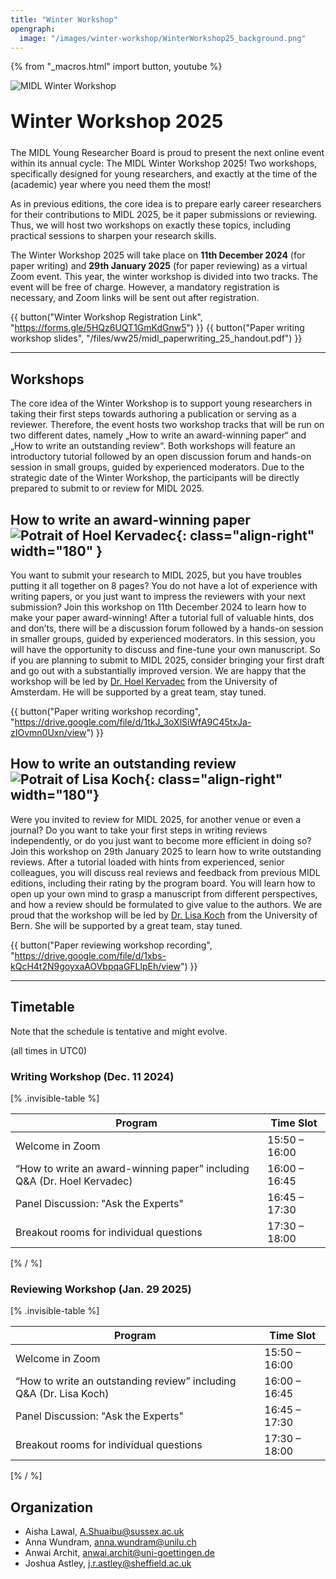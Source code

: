 ```yaml
---
title: "Winter Workshop"
opengraph:
  image: "/images/winter-workshop/WinterWorkshop25_background.png"
---
```


{% from "_macros.html" import button, youtube %}

![MIDL Winter Workshop](/images/winter-workshop/WinterWorkshop25_background.jpg)

<h1 style="font-size: 30px; margin-top: 30px; margin-bottom: 24px">Winter Workshop 2025</h1>

The MIDL Young Researcher Board is proud to present the next online event within its annual cycle: The MIDL Winter Workshop 2025! Two workshops, specifically designed for young researchers, and exactly at the time of the (academic) year where you need them the most!

As in previous editions, the core idea is to prepare early career researchers for their contributions to MIDL 2025, be it paper submissions or reviewing. Thus, we will host two workshops on exactly these topics, including practical sessions to sharpen your research skills.

The Winter Workshop 2025 will take place on **11th December 2024** (for paper writing) and **29th January 2025** (for paper reviewing) as a virtual Zoom event. This year, the winter workshop is divided into two tracks. The event will be free of charge. However, a mandatory registration is necessary, and Zoom links will be sent out after registration.

{{ button("Winter Workshop Registration Link", "https://forms.gle/5HQz6UQT1GmKdGnw5") }}
{{ button("Paper writing workshop slides", "/files/ww25/midl_paperwriting_25_handout.pdf") }}

---

## Workshops

The core idea of the Winter Workshop is to support young researchers in taking their first steps towards authoring a publication or serving as a reviewer. Therefore, the event hosts two workshop tracks that will be run on two different dates, namely „How to write an award-winning paper“ and „How to write an outstanding review“. Both workshops will feature an introductory tutorial followed by an open discussion forum and hands-on session in small groups, guided by experienced moderators. Due to the strategic date of the Winter Workshop, the participants will be directly prepared to submit to or review for MIDL 2025.

## How to write an award-winning paper ![Potrait of Hoel Kervadec](/images/winter-workshop/pic_hoel.jpg){: class="align-right" width="180" }

You want to submit your research to MIDL 2025, but you have troubles putting it all together on 8 pages? You do not have a lot of experience with writing papers, or you just want to impress the reviewers with your next submission? Join this workshop on 11th December 2024 to learn how to make your paper award-winning! After a tutorial full of valuable hints, dos and don’ts, there will be a discussion forum followed by a hands-on session in smaller groups, guided by experienced moderators. In this session, you will have the opportunity to discuss and fine-tune your own manuscript. So if you are planning to submit to MIDL 2025, consider bringing your first draft and go out with a substantially improved version. We are happy that the workshop will be led by [Dr. Hoel Kervadec](https://hoel.kervadec.science/) from the University of Amsterdam. He will be supported by a great team, stay tuned.

{{ button("Paper writing workshop recording", "https://drive.google.com/file/d/1tkJ_3oXlSiWfA9C45txJa-zIOvmn0Uxn/view") }}

## How to write an outstanding review ![Potrait of Lisa Koch](/images/winter-workshop/pic_lisa.jpeg){: class="align-right" width="180"}

Were you invited to review for MIDL 2025, for another venue or even a journal? Do you want to take your first steps in writing reviews independently, or do you just want to become more efficient in doing so? Join this workshop on 29th January 2025 to learn how to write outstanding reviews. After a tutorial loaded with hints from experienced, senior colleagues, you will discuss real reviews and feedback from previous MIDL editions, including their rating by the program board. You will learn how to open up your own mind to grasp a manuscript from different perspectives, and how a review should be formulated to give value to the authors. We are proud that the workshop will be led by [Dr. Lisa Koch](https://mlm-lab.ch/) from the University of Bern. She will be supported by a great team, stay tuned.

{{ button("Paper reviewing workshop recording", "https://drive.google.com/file/d/1xbs-kQcH4t2N9goyxaAOVbpqaGFLlpEh/view") }}

---

## Timetable

Note that the schedule is tentative and might evolve.

(all times in UTC0)

### Writing Workshop (Dec. 11 2024)

[% .invisible-table %]

| Program                                 | Time Slot     |
| --------                                | ---------     |
| Welcome in Zoom                         | 15:50 – 16:00 |
| “How to write an award-winning paper” including Q&A (Dr. Hoel Kervadec) | 16:00 – 16:45 |
| Panel Discussion: "Ask the Experts"     | 16:45 – 17:30 |
| Breakout rooms for individual questions | 17:30 – 18:00 |

[% / %]

### Reviewing Workshop (Jan. 29 2025)

[% .invisible-table %]

| Program                                 | Time Slot     |
| --------                                | ---------     |
| Welcome in Zoom                         | 15:50 – 16:00 |
| “How to write an outstanding review” including Q&A (Dr. Lisa Koch) | 16:00 – 16:45 |
| Panel Discussion: "Ask the Experts"     | 16:45 – 17:30 |
| Breakout rooms for individual questions | 17:30 – 18:00 |

[% / %]

## Organization

* Aisha Lawal, <A.Shuaibu@sussex.ac.uk>
* Anna Wundram, <anna.wundram@unilu.ch>
* Anwai Archit, <anwai.archit@uni-goettingen.de>
* Joshua Astley, <j.r.astley@sheffield.ac.uk>
